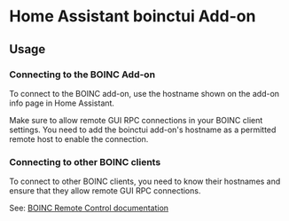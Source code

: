 # Home Assistant boinctui Add-on

## Usage

### Connecting to the BOINC Add-on

To connect to the BOINC add-on, use the hostname shown on the add-on info page in Home Assistant.

Make sure to allow remote GUI RPC connections in your BOINC client settings. You need to add the boinctui add-on's hostname as a permitted remote host to enable the connection.

### Connecting to other BOINC clients

To connect to other BOINC clients, you need to know their hostnames and ensure that they allow remote GUI RPC connections.

See: [BOINC Remote Control documentation](https://boinc.berkeley.edu/wiki/Controlling_BOINC_remotely)
